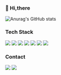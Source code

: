 ### 👋 Hi,there 

![Anurag's GitHub stats](https://github-readme-stats.vercel.app/api?username=abi-hong&show_icons=true&theme=radical&count_private=true)

### Tech Stack
<img src="https://img.shields.io/badge/HTML5-E34F26?style=flat&logo=HTML5&logoColor=white" /> <img src="https://img.shields.io/badge/CSS3-1572B6?style=flat&logo=CSS3&logoColor=white" /> <img src="https://img.shields.io/badge/Javascript-F7DF1E?style=flat-square&logo=Javascript&logoColor=white"/> <img src="https://img.shields.io/badge/React-61DAFB?style=flat-square&logo=React&logoColor=white"/> <img src="https://img.shields.io/badge/Java-007396?style=flat&logo=Java&logoColor=white" /> <img src="https://img.shields.io/badge/Spring-6DB33F?style=flat&logo=Spring&logoColor=white" /> <img src="https://img.shields.io/badge/MySQL-4479A1?style=flat&logo=MySQL&logoColor=white" />

### Contact
<a href="mailto:flffjakfwm20@gmail.com" target="_blank"><img src="https://img.shields.io/badge/Gmail-EA4335?style=flat-square&logo=Gmail&logoColor=white"/></a>
<a href="[https://velog.io/@heesoo](https://velog.io/@heesoo)" target="_blank"><img src="https://img.shields.io/badge/Velog-20c997?style=flat-square&logo=Vimeo&logoColor=white"/></a>
